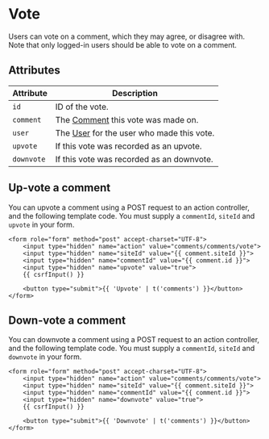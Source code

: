 # Vote
Users can vote on a comment, which they may agree, or disagree with. Note that only logged-in users should be able to vote on a comment.

## Attributes

Attribute | Description
--- | ---
`id` | ID of the vote.
`comment` | The [Comment](docs:developers/comment) this vote was made on.
`user` | The [User](https://docs.craftcms.com/api/v3/craft-elements-user.html) for the user who made this vote.
`upvote` | If this vote was recorded as an upvote.
`downvote` | If this vote was recorded as an downvote.

## Up-vote a comment
You can upvote a comment using a POST request to an action controller, and the following template code. You must supply a `commentId`, `siteId` and `upvote` in your form.

```twig
<form role="form" method="post" accept-charset="UTF-8">
    <input type="hidden" name="action" value="comments/comments/vote">
    <input type="hidden" name="siteId" value="{{ comment.siteId }}">
    <input type="hidden" name="commentId" value="{{ comment.id }}">
    <input type="hidden" name="upvote" value="true">
    {{ csrfInput() }}

    <button type="submit">{{ 'Upvote' | t('comments') }}</button>
</form>
```

## Down-vote a comment
You can downvote a comment using a POST request to an action controller, and the following template code. You must supply a `commentId`, `siteId` and `downvote` in your form.

```twig
<form role="form" method="post" accept-charset="UTF-8">
    <input type="hidden" name="action" value="comments/comments/vote">
    <input type="hidden" name="siteId" value="{{ comment.siteId }}">
    <input type="hidden" name="commentId" value="{{ comment.id }}">
    <input type="hidden" name="downvote" value="true">
    {{ csrfInput() }}

    <button type="submit">{{ 'Downvote' | t('comments') }}</button>
</form>
```
